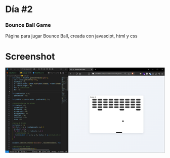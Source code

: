 # Día #2

### Bounce Ball Game

Página para jugar Bounce Ball, creada con javascipt, html y css

# Screenshot

![screenshot](screenshot2.png)
